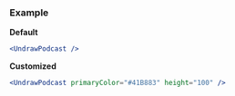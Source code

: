 ### Example

**Default**
```jsx
<UndrawPodcast />
```

**Customized**
```jsx
<UndrawPodcast primaryColor="#41B883" height="100" />
```
